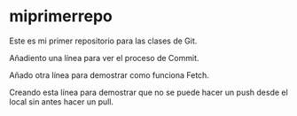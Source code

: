 # miprimerrepo
Este es mi primer repositorio para las clases de Git.

Añadiento una línea para ver el proceso de Commit. 

Añado otra línea para demostrar como funciona Fetch.

Creando esta línea para demostrar que no se puede hacer un push desde el local sin antes hacer un pull. 
